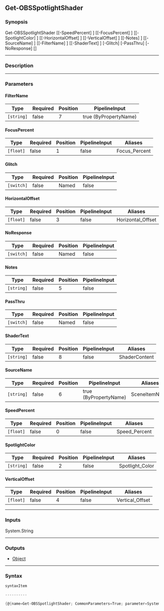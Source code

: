 Get-OBSSpotlightShader
----------------------

### Synopsis

Get-OBSSpotlightShader [[-SpeedPercent] <float>] [[-FocusPercent] <float>] [[-SpotlightColor] <string>] [[-HorizontalOffset] <float>] [[-VerticalOffset] <float>] [[-Notes] <string>] [[-SourceName] <string>] [[-FilterName] <string>] [[-ShaderText] <string>] [-Glitch] [-PassThru] [-NoResponse] [<CommonParameters>]

---

### Description

---

### Parameters
#### **FilterName**

|Type      |Required|Position|PipelineInput        |
|----------|--------|--------|---------------------|
|`[string]`|false   |7       |true (ByPropertyName)|

#### **FocusPercent**

|Type     |Required|Position|PipelineInput|Aliases      |
|---------|--------|--------|-------------|-------------|
|`[float]`|false   |1       |false        |Focus_Percent|

#### **Glitch**

|Type      |Required|Position|PipelineInput|
|----------|--------|--------|-------------|
|`[switch]`|false   |Named   |false        |

#### **HorizontalOffset**

|Type     |Required|Position|PipelineInput|Aliases          |
|---------|--------|--------|-------------|-----------------|
|`[float]`|false   |3       |false        |Horizontal_Offset|

#### **NoResponse**

|Type      |Required|Position|PipelineInput|
|----------|--------|--------|-------------|
|`[switch]`|false   |Named   |false        |

#### **Notes**

|Type      |Required|Position|PipelineInput|
|----------|--------|--------|-------------|
|`[string]`|false   |5       |false        |

#### **PassThru**

|Type      |Required|Position|PipelineInput|
|----------|--------|--------|-------------|
|`[switch]`|false   |Named   |false        |

#### **ShaderText**

|Type      |Required|Position|PipelineInput|Aliases      |
|----------|--------|--------|-------------|-------------|
|`[string]`|false   |8       |false        |ShaderContent|

#### **SourceName**

|Type      |Required|Position|PipelineInput        |Aliases      |
|----------|--------|--------|---------------------|-------------|
|`[string]`|false   |6       |true (ByPropertyName)|SceneItemName|

#### **SpeedPercent**

|Type     |Required|Position|PipelineInput|Aliases      |
|---------|--------|--------|-------------|-------------|
|`[float]`|false   |0       |false        |Speed_Percent|

#### **SpotlightColor**

|Type      |Required|Position|PipelineInput|Aliases        |
|----------|--------|--------|-------------|---------------|
|`[string]`|false   |2       |false        |Spotlight_Color|

#### **VerticalOffset**

|Type     |Required|Position|PipelineInput|Aliases        |
|---------|--------|--------|-------------|---------------|
|`[float]`|false   |4       |false        |Vertical_Offset|

---

### Inputs
System.String

---

### Outputs
* [Object](https://learn.microsoft.com/en-us/dotnet/api/System.Object)

---

### Syntax
```PowerShell
syntaxItem
```
```PowerShell
----------
```
```PowerShell
{@{name=Get-OBSSpotlightShader; CommonParameters=True; parameter=System.Object[]}}
```
